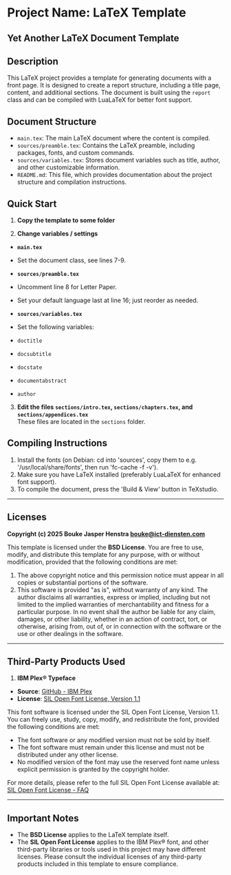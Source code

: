 # Project Name: LaTeX Template   
## Yet Another LaTeX Document Template   

## Description
This LaTeX project provides a template for generating documents with a front page. It is designed to create a report structure, including a title page, content, and additional sections. The document is built using the `report` class and can be compiled with LuaLaTeX for better font support.

## Document Structure
- `main.tex`: The main LaTeX document where the content is compiled.
- `sources/preamble.tex`: Contains the LaTeX preamble, including packages, fonts, and custom commands.
- `sources/variables.tex`: Stores document variables such as title, author, and other customizable information.
- `README.md`: This file, which provides documentation about the project structure and compilation instructions.

## Quick Start
1. **Copy the template to some folder**

2. **Change variables / settings**

- **`main.tex`**
- Set the document class, see lines 7-9.

- **`sources/preamble.tex`**
- Uncomment line 8 for Letter Paper.
- Set your default language last at line 16; just reorder as needed.

- **`sources/variables.tex`**
- Set the following variables:
- `doctitle`
- `docsubtitle`
- `docstate`
- `documentabstract`
- `author`

3. **Edit the files `sections/intro.tex`, `sections/chapters.tex`, and `sections/appendices.tex`**  
These files are located in the `sections` folder.


## Compiling Instructions
1. Install the fonts (on Debian: cd into 'sources', copy them to e.g. '/usr/local/share/fonts', then run 'fc-cache -f -v').
2. Make sure you have LaTeX installed (preferably LuaLaTeX for enhanced font support).
3. To compile the document, press the 'Build & View' button in TeXstudio.

---

## Licenses

**Copyright (c) 2025 Bouke Jasper Henstra <bouke@ict-diensten.com>**

This template is licensed under the **BSD License**. You are free to use, modify, and distribute this template for any purpose, with or without modification, provided that the following conditions are met:

1. The above copyright notice and this permission notice must appear in all copies or substantial portions of the software.
2. This software is provided "as is", without warranty of any kind. The author disclaims all warranties, express or implied, including but not limited to the implied warranties of merchantability and fitness for a particular purpose. In no event shall the author be liable for any claim, damages, or other liability, whether in an action of contract, tort, or otherwise, arising from, out of, or in connection with the software or the use or other dealings in the software.

---

## Third-Party Products Used

1. **IBM Plex® Typeface**
- **Source**: [GitHub - IBM Plex](https://github.com/IBM/plex)
- **License**: [SIL Open Font License, Version 1.1](https://github.com/IBM/plex/blob/master/LICENSE.txt)

This font software is licensed under the SIL Open Font License, Version 1.1. You can freely use, study, copy, modify, and redistribute the font, provided the following conditions are met:

- The font software or any modified version must not be sold by itself.
- The font software must remain under this license and must not be distributed under any other license.
- No modified version of the font may use the reserved font name unless explicit permission is granted by the copyright holder.

For more details, please refer to the full SIL Open Font License available at:  
[SIL Open Font License - FAQ](http://scripts.sil.org/OFL)

---

## Important Notes

- The **BSD License** applies to the LaTeX template itself.
- The **SIL Open Font License** applies to the IBM Plex® font, and other third-party libraries or tools used in this project may have different licenses. Please consult the individual licenses of any third-party products included in this template to ensure compliance.

